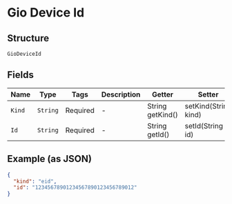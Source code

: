 
# Gio Device Id

## Structure

`GioDeviceId`

## Fields

| Name | Type | Tags | Description | Getter | Setter |
|  --- | --- | --- | --- | --- | --- |
| `Kind` | `String` | Required | - | String getKind() | setKind(String kind) |
| `Id` | `String` | Required | - | String getId() | setId(String id) |

## Example (as JSON)

```json
{
  "kind": "eid",
  "id": "12345678901234567890123456789012"
}
```

